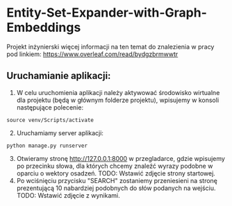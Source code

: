 # Entity-Set-Expander-with-Graph-Embeddings

Projekt inżynierski więcej informacji na ten temat do znalezienia w pracy pod linkiem: https://www.overleaf.com/read/bydgzbrmwwtr



## Uruchamianie aplikacji:
1. W celu uruchomienia aplikacji należy aktywować środowisko wirtualne dla projektu (będą w głównym folderze projektu), wpisujemy w konsoli następujące polecenie: 
```
source venv/Scripts/activate
```
2. Uruchamiamy server aplikacji:
```
python manage.py runserver
```
3. Otwieramy stronę http://127.0.0.1:8000 w przegladarce, gdzie wpisujemy po przecinku słowa, dla których chcemy znaleźć wyrazy podobne w oparciu o wektory osadzeń.
TODO: Wstawić zdjęcie strony startowej.
4. Po wciśnięciu przycisku "SEARCH" zostaniemy przeniesieni na stronę prezentującą 10 nabardziej podobnych do słów podanych na wejściu.
TODO: Wstawić zdjęcie z wynikami.
